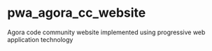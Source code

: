 # pwa_agora_cc_website
Agora code community website implemented using progressive web application technology
